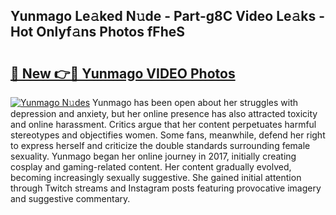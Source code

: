 ## Yunmago Le𝚊ked N𝚞de - Part-g8C Video Le𝚊ks - Hot Onlyf𝚊ns Photos fFheS

# <h2><a href="http://ab12244.deff.icu/?id=Yunmago">🔗 New 👉🔴 Yunmago VIDEO Photos</a></h2>

[![Yunmago N𝚞des](https://i.imgur.com/rIISA9y.gif)](http://ab12244.deff.icu/?id=Yunmago)
Yunmago has been open about her struggles with depression and anxiety, but her online presence has also attracted toxicity and online harassment. Critics argue that her content perpetuates harmful stereotypes and objectifies women. Some fans, meanwhile, defend her right to express herself and criticize the double standards surrounding female sexuality. Yunmago began her online journey in 2017, initially creating cosplay and gaming-related content. Her content gradually evolved, becoming increasingly sexually suggestive. She gained initial attention through Twitch streams and Instagram posts featuring provocative imagery and suggestive commentary.
